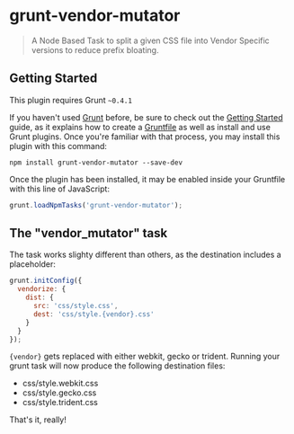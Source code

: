 # grunt-vendor-mutator

> A Node Based Task to split a given CSS file into Vendor Specific versions to reduce prefix bloating.

## Getting Started
This plugin requires Grunt `~0.4.1`

If you haven't used [Grunt](http://gruntjs.com/) before, be sure to check out the [Getting Started](http://gruntjs.com/getting-started) guide, as it explains how to create a [Gruntfile](http://gruntjs.com/sample-gruntfile) as well as install and use Grunt plugins. Once you're familiar with that process, you may install this plugin with this command:

```shell
npm install grunt-vendor-mutator --save-dev
```

Once the plugin has been installed, it may be enabled inside your Gruntfile with this line of JavaScript:

```js
grunt.loadNpmTasks('grunt-vendor-mutator');
```

## The "vendor_mutator" task

The task works slighty different than others, as the destination includes a placeholder:

```js
grunt.initConfig({
  vendorize: {
    dist: {
      src: 'css/style.css',
      dest: 'css/style.{vendor}.css'
    }
  }
});
```

```{vendor}``` gets replaced with either webkit, gecko or trident. Running your grunt task will now produce the following destination files:

- css/style.webkit.css
- css/style.gecko.css
- css/style.trident.css

That's it, really!
